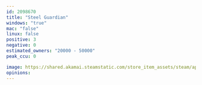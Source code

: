 ```yaml
---
id: 2098670
title: "Steel Guardian"
windows: "true"
mac: "false"
linux: false
positive: 3
negative: 0
estimated_owners: "20000 - 50000"
peak_ccu: 0

image: https://shared.akamai.steamstatic.com/store_item_assets/steam/apps/2098670/header.jpg?t=1691243349
opinions:
---
```

